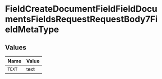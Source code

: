 # FieldCreateDocumentFieldFieldDocumentsFieldsRequestRequestBody7FieldMetaType


## Values

| Name   | Value  |
| ------ | ------ |
| `TEXT` | text   |